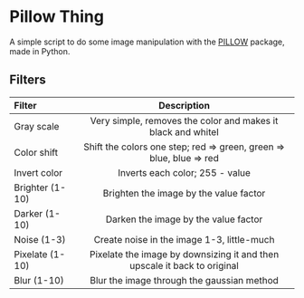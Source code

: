 # Pillow Thing
A simple script to do some image manipulation with the [PILLOW](https://python-pillow.org/) package, made in Python.

## Filters
| Filter          |                               Description                                |
|:----------------|:------------------------------------------------------------------------:|
| Gray scale      |       Very simple, removes the color and makes it black and whiteI       |
| Color shift     |   Shift the colors one step; red => green, green => blue, blue => red    |
| Invert color    |                   Inverts each color; 255 - value                    |
| Brighter (1-10) |                  Brighten the image by the value factor                  |
| Darker (1-10)   |                   Darken the image by the value factor                   |
| Noise (1-3)     |                Create noise in the image 1-3, little-much                |
| Pixelate (1-10) | Pixelate the image by downsizing it and then upscale it back to original |
| Blur (1-10)     |                Blur the image through the gaussian method                |